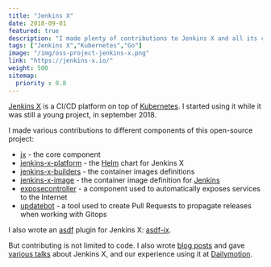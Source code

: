 ```yaml
---
title: "Jenkins X"
date: 2018-09-01
featured: true
description: "I made plenty of contributions to Jenkins X and all its components, including bug reports, bug fixes, new features, and promotion through blog posts and talks."
tags: ["Jenkins X","Kubernetes","Go"]
image: "/img/oss-project-jenkins-x.png"
link: "https://jenkins-x.io/"
weight: 500
sitemap:
  priority : 0.8
---
```


[Jenkins X](https://jenkins-x.io/) is a CI/CD platform on top of [Kubernetes](https://kubernetes.io/). I started using it while it was still a young project, in september 2018.

I made various contributions to different components of this open-source project:
- [jx](https://github.com/jenkins-x/jx/issues?q=author%3Avbehar) - the core component
- [jenkins-x-platform](https://github.com/jenkins-x/jenkins-x-platform/issues?q=author%3Avbehar) - the [Helm](https://helm.sh/) chart for Jenkins X
- [jenkins-x-builders](https://github.com/jenkins-x/jenkins-x-builders/issues?q=author%3Avbehar) - the container images definitions
- [jenkins-x-image](https://github.com/jenkins-x/jenkins-x-image/pulls?q=author%3Avbehar) - the container image definition for [Jenkins](https://jenkins.io/)
- [exposecontroller](https://github.com/jenkins-x/exposecontroller/issues?q=author%3Avbehar) - a component used to automatically exposes services to the Internet
- [updatebot](https://github.com/jenkins-x/updatebot/issues?q=author%3Avbehar) - a tool used to create Pull Requests to propagate releases when working with Gitops

I also wrote an [asdf](https://asdf-vm.com/) plugin for Jenkins X: [asdf-jx](https://github.com/vbehar/asdf-jx).

But contributing is not limited to code. I also wrote [blog posts](/tags/blog-post/) and gave [various talks](/tags/talk/) about Jenkins X, and our experience using it at [Dailymotion](https://dailymotion.com/).
